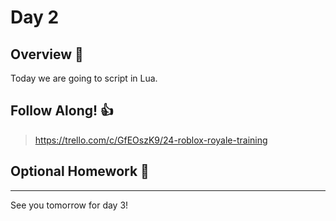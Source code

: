 # Day 2

## Overview 👀
Today we are going to script in Lua.

## Follow Along! 👍
> https://trello.com/c/GfEOszK9/24-roblox-royale-training

## Optional Homework 📄

---

See you tomorrow for day 3!